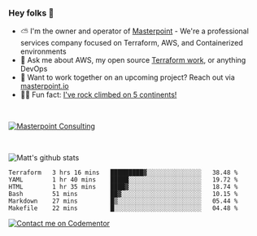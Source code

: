 

### Hey folks 👋



- ⛅️ I'm the owner and operator of [Masterpoint](https://masterpoint.io) - We're a professional services company focused on Terraform, AWS, and Containerized environments
- 💬 Ask me about AWS, my open source [Terraform work](https://github.com/masterpointio?q=terraform&type=&language=hcl), or anything DevOps
- 🔨 Want to work together on an upcoming project? Reach out via [masterpoint.io](https://masterpoint.io)
- 🧗‍♂️ Fun fact: [I've rock climbed on 5 continents!](https://www.rockandice.com/videos/weekend-whippers/weekend-whipper-gunning-for-it-on-south-six-shooter/)

<br>


[![Masterpoint Consulting](https://masterpoint-public.s3.us-west-2.amazonaws.com/Logo-medium.png)](https://masterpoint.io)

<br>


![Matt's github stats](https://github-readme-stats.vercel.app/api?username=Gowiem&count_private=true&theme=cobalt&show_icons=true)

<!--START_SECTION:waka-->

```text
Terraform   3 hrs 16 mins   █████████▓░░░░░░░░░░░░░░░   38.48 %
YAML        1 hr 40 mins    █████░░░░░░░░░░░░░░░░░░░░   19.72 %
HTML        1 hr 35 mins    ████▓░░░░░░░░░░░░░░░░░░░░   18.74 %
Bash        51 mins         ██▓░░░░░░░░░░░░░░░░░░░░░░   10.15 %
Markdown    27 mins         █▒░░░░░░░░░░░░░░░░░░░░░░░   05.44 %
Makefile    22 mins         █░░░░░░░░░░░░░░░░░░░░░░░░   04.48 %
```

<!--END_SECTION:waka-->

[![Contact me on Codementor](https://www.codementor.io/m-badges/gowiem/find-me-on-cm-b.svg)](https://www.codementor.io/@gowiem?refer=badge)
